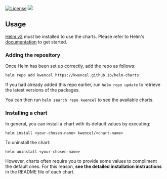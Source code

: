 [![License](https://img.shields.io/badge/License-Apache%202.0-blue.svg)](https://opensource.org/licenses/Apache-2.0)
[![](https://github.com/kwencel/helm-charts/workflows/Release%20Charts/badge.svg?branch=main)](https://github.com/kwencel/helm-charts/actions)

## Usage

[Helm v3](https://helm.sh) must be installed to use the charts. Please refer to
Helm's [documentation](https://helm.sh/docs) to get started.

### Adding the repository
Once Helm has been set up correctly, add the repo as follows:

    helm repo add kwencel https://kwencel.github.io/helm-charts

If you had already added this repo earlier, run `helm repo update` to retrieve
the latest versions of the packages.

You can then run `helm search repo kwencel` to see the available charts.

### Installing a chart
In general, you can install a chart with its default values by executing:

    helm install <your-chosen-name> kwencel/<chart-name>

To uninstall the chart:

    helm uninstall <your-chosen-name>

However, charts often require you to provide some values to compliment the default ones.
For this reason, **see the detailed installation instructions** in the README file of each chart.
